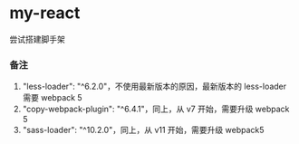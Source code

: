 # my-react
尝试搭建脚手架

### 备注

1. "less-loader": "^6.2.0"，不使用最新版本的原因，最新版本的 less-loader 需要 webpack 5
2. "copy-webpack-plugin": "^6.4.1"，同上，从 v7 开始，需要升级 webpack 5
3. "sass-loader": "^10.2.0"，同上，从 v11 开始，需要升级 webpack5

